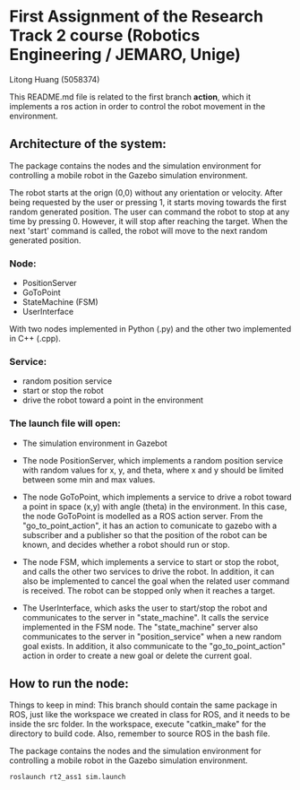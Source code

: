 # First Assignment of the Research Track 2 course (Robotics Engineering / JEMARO, Unige)

Litong Huang (5058374)

This README.md file is related to the first branch **action**, which it implements a ros action in order to control the robot movement in the environment. 


## Architecture of the system:
The package contains the nodes and the simulation environment for controlling a mobile robot in the Gazebo simulation environment.

The robot starts at the orign (0,0) without any orientation or velocity. After being requested by the user or pressing 1, it starts moving towards the first random generated position. The user can command the robot to stop at any time by pressing 0. However, it will stop after reaching the target. When the next 'start' command is called, the robot will move to the next random generated position.
### Node: 
- PositionServer
- GoToPoint
- StateMachine (FSM)
- UserInterface

With two nodes implemented in Python (.py) and the other two implemented in C++ (.cpp).

### Service:
- random position service
- start or stop the robot 
- drive the robot toward a point in the environment

### The launch file will open:

- The simulation environment in Gazebot

- The node PositionServer, which implements a random position service with random values for x, y, and theta, where x and y should be limited between some min and max values.

- The node GoToPoint, which implements a service to drive a robot toward a point in space (x,y) with angle (theta) in the environment. In this case, the node GoToPoint is modelled as a ROS action server. From the "go_to_point_action", it has an action to comunicate to gazebo with a subscriber and a publisher so that the position of the robot can be known, and decides whether a robot should run or stop. 

- The node FSM, which implements a service to start or stop the robot, and calls the other two services to drive the robot. In addition, it can also be implemented to cancel the goal when the related user command is received. The robot can be stopped only when it reaches a target.

- The UserInterface, which asks the user to start/stop the robot and communicates to the server in "state_machine". It calls the service implemented in the FSM node. The "state_machine" server also communicates to the server in "position_service" when a new random goal exists. In addition, it also communicate to the "go_to_point_action" action in order to create a new goal or delete the current goal.

## How to run the node:
Things to keep in mind: This branch should contain the same package in ROS, just like the workspace we created in class for ROS, and it needs to be inside the src folder. In the workspace, execute "catkin_make" for the directory to build code. Also, remember to source ROS in the bash file. 


The package contains the nodes and the simulation environment for controlling a mobile robot in the Gazebo simulation environment.

```
roslaunch rt2_ass1 sim.launch
```


